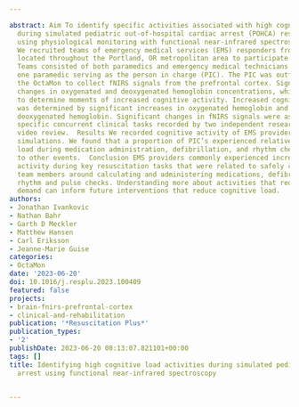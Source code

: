 ---
abstract: Aim To identify specific activities associated with high cognitive load
  during simulated pediatric out-of-hospital cardiac arrest (POHCA) resuscitation
  using physiological monitoring with functional near-infrared spectroscopy (fNIRS).  Methods
  We recruited teams of emergency medical services (EMS) responders from fire departments
  located throughout the Portland, OR metropolitan area to participate in POHCA simulations.
  Teams consisted of both paramedics and emergency medical technicians (EMTs), with
  one paramedic serving as the person in charge (PIC). The PIC was outfitted with
  the OctaMon to collect fNIRS signals from the prefrontal cortex. Signals reported
  changes in oxygenated and deoxygenated hemoglobin concentrations, which were used
  to determine moments of increased cognitive activity. Increased cognitive activity
  was determined by significant increases in oxygenated hemoglobin and decreases in
  deoxygenated hemoglobin. Significant changes in fNIRS signals were associated with
  specific concurrent clinical tasks recorded by two independent researchers using
  video review.  Results We recorded cognitive activity of EMS providers in 18 POHCA
  simulations. We found that a proportion of PIC’s experienced relatively high cognitive
  load during medication administration, defibrillation, and rhythm checks compared
  to other events.  Conclusion EMS providers commonly experienced increased cognitive
  activity during key resuscitation tasks that were related to safely coordinating
  team members around calculating and administering medications, defibrillation, and
  rhythm and pulse checks. Understanding more about activities that require high cognitive
  demand can inform future interventions that reduce cognitive load.
authors:
- Jonathan Ivankovic
- Nathan Bahr
- Garth D Meckler
- Matthew Hansen
- Carl Eriksson
- Jeanne-Marie Guise
categories:
- OctaMon
date: '2023-06-20'
doi: 10.1016/j.resplu.2023.100409
featured: false
projects:
- brain-fnirs-prefrontal-cortex
- clinical-and-rehabilitation
publication: '*Resuscitation Plus*'
publication_types:
- '2'
publishDate: 2023-06-20 08:13:07.821101+00:00
tags: []
title: Identifying high cognitive load activities during simulated pediatric cardiac
  arrest using functional near-infrared spectroscopy

---
